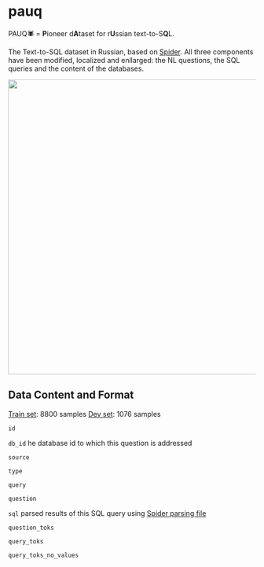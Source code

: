 # pauq
PAUQ🕷️ = <b>P</b>ioneer d<b>A</b>taset for r<b>U</b>ssian text-to-S<b>Q</b>L. 

The Text-to-SQL dataset in Russian, based on <a href="https://yale-lily.github.io/spider">Spider</a>. All three components have been modified, localized and enllarged: the NL questions, the SQL queries and the content of the databases. 

<img src="https://i.ibb.co/gw2qjhD/pauq.jpg" width="600">

## Data Content and Format
<a href="/datasets/pauq_train.json">Train set</a>:  8800 samples
<a href="/datasets/pauq_dev.json">Dev set</a>: 1076 samples

<code>id</code>

<code>db_id</code> he database id to which this question is addressed

<code>source</code>

<code>type</code>

<code>query</code>

<code>question</code>

<code>sql</code> parsed results of this SQL query using <a href="https://github.com/taoyds/spider/blob/master/process_sql.py">Spider parsing file</a>

<code>question_toks</code>

<code>query_toks</code>

<code>query_toks_no_values</code>

<code>
</code>
